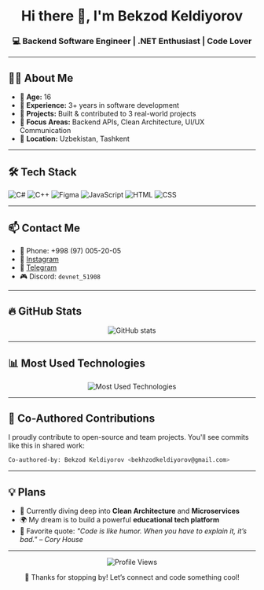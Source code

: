 <h1 align="center">Hi there 👋, I'm Bekzod Keldiyorov</h1>
<h3 align="center">💻 Backend Software Engineer | .NET Enthusiast | Code Lover</h3>

---

## 🧑‍💼 About Me

- 🧒 **Age:** 16  
- 💼 **Experience:** 3+ years in software development  
- 🚀 **Projects:** Built & contributed to 3 real-world projects  
- 🌟 **Focus Areas:** Backend APIs, Clean Architecture, UI/UX Communication  
- 📍 **Location:** Uzbekistan, Tashkent 

---

## 🛠️ Tech Stack 

![C#](https://img.shields.io/badge/C%23-239120?style=for-the-badge&logo=c-sharp&logoColor=white)
![C++](https://img.shields.io/badge/C++-00599C?style=for-the-badge&logo=cplusplus&logoColor=white)
![Figma](https://img.shields.io/badge/Figma-F24E1E?style=for-the-badge&logo=figma&logoColor=white)
![JavaScript](https://img.shields.io/badge/JavaScript-F7DF1E?style=for-the-badge&logo=javascript&logoColor=black)
![HTML](https://img.shields.io/badge/HTML5-E34F26?style=for-the-badge&logo=html5&logoColor=white)
![CSS](https://img.shields.io/badge/CSS3-1572B6?style=for-the-badge&logo=css3&logoColor=white)

---

## 📫 Contact Me

- 📱 Phone: +998 (97) 005-20-05  
- 📸 [Instagram](https://instagram.com/keldiyorov.bz)  
- 💬 [Telegram](https://t.me/devvnet)  
- 🎮 Discord: `devnet_51908`

---

## 🔥 GitHub Stats

<p align="center">
  <img src="https://github-readme-stats.vercel.app/api?username=bekzod28072009&show_icons=true&theme=tokyonight&hide=prs" alt="GitHub stats" />
</p>

---

## 📊 Most Used Technologies

<p align="center">
  <img src="https://github-readme-stats.vercel.app/api/top-langs/?username=bekzod28072009&langs_count=7&theme=tokyonight&layout=compact&custom_title=Most%20Used%20Technologies&hide=Shell,Makefile,Batchfile" alt="Most Used Technologies" />
</p>

---

## 🤝 Co-Authored Contributions

I proudly contribute to open-source and team projects. You'll see commits like this in shared work:

```bash
Co-authored-by: Bekzod Keldiyorov <bekhzodkeldiyorov@gmail.com>
```
---

## 💡 Plans

- 🎯 Currently diving deep into **Clean Architecture** and **Microservices**
- 🌍 My dream is to build a powerful **educational tech platform**
- 🧠 Favorite quote: *"Code is like humor. When you have to explain it, it’s bad." – Cory House*

---

<p align="center">
  <img src="https://komarev.com/ghpvc/?username=bekzod28072009&label=Profile%20Views&color=brightgreen&style=flat" alt="Profile Views" />
</p>

<p align="center">
  💙 Thanks for stopping by! Let’s connect and code something cool!
</p>
